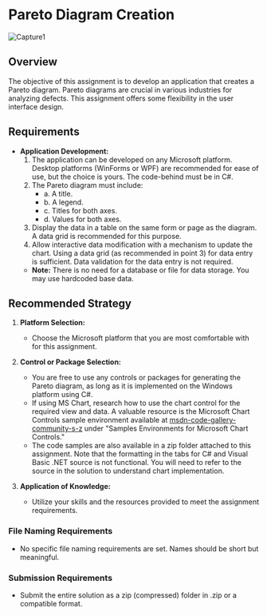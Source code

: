 # Pareto Diagram Creation 

![Capture1](https://github.com/Hoang-Phuc-Tran/DATA-VISUALIZATION/assets/120700092/6093ce8f-6302-4ed8-be22-8edfff69e557)


## Overview
The objective of this assignment is to develop an application that creates a Pareto diagram. Pareto diagrams are crucial in various industries for analyzing defects. This assignment offers some flexibility in the user interface design.

## Requirements
- **Application Development:**
  1. The application can be developed on any Microsoft platform. Desktop platforms (WinForms or WPF) are recommended for ease of use, but the choice is yours. The code-behind must be in C#.
  2. The Pareto diagram must include:
     - a. A title.
     - b. A legend.
     - c. Titles for both axes.
     - d. Values for both axes.
  3. Display the data in a table on the same form or page as the diagram. A data grid is recommended for this purpose.
  4. Allow interactive data modification with a mechanism to update the chart. Using a data grid (as recommended in point 3) for data entry is sufficient. Data validation for the data entry is not required.
  - **Note:** There is no need for a database or file for data storage. You may use hardcoded base data.

## Recommended Strategy
1. **Platform Selection:**
   - Choose the Microsoft platform that you are most comfortable with for this assignment.

2. **Control or Package Selection:**
   - You are free to use any controls or packages for generating the Pareto diagram, as long as it is implemented on the Windows platform using C#.
   - If using MS Chart, research how to use the chart control for the required view and data. A valuable resource is the Microsoft Chart Controls sample environment available at [msdn-code-gallery-community-s-z](https://github.com/microsoftarchive/msdn-code-gallery-community-s-z) under "Samples Environments for Microsoft Chart Controls."
   - The code samples are also available in a zip folder attached to this assignment. Note that the formatting in the tabs for C# and Visual Basic .NET source is not functional. You will need to refer to the source in the solution to understand chart implementation.

3. **Application of Knowledge:**
   - Utilize your skills and the resources provided to meet the assignment requirements.

### File Naming Requirements
- No specific file naming requirements are set. Names should be short but meaningful.

### Submission Requirements
- Submit the entire solution as a zip (compressed) folder in .zip or a compatible format.
